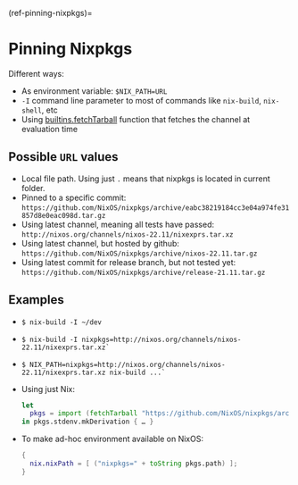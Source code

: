 (ref-pinning-nixpkgs)=

# Pinning Nixpkgs

Different ways:

- As environment variable: `$NIX_PATH=URL`
- `-I` command line parameter to most of commands like `nix-build`, `nix-shell`, etc
- Using [builtins.fetchTarball](https://nixos.org/manual/nix/stable/expressions/builtins.html) function that fetches the channel at evaluation time

## Possible `URL` values

- Local file path. Using just `.` means that nixpkgs is located in current folder.
- Pinned to a specific commit: `https://github.com/NixOS/nixpkgs/archive/eabc38219184cc3e04a974fe31857d8e0eac098d.tar.gz`
- Using latest channel, meaning all tests have passed: `http://nixos.org/channels/nixos-22.11/nixexprs.tar.xz`
- Using latest channel, but hosted by github: `https://github.com/NixOS/nixpkgs/archive/nixos-22.11.tar.gz`
- Using latest commit for release branch, but not tested yet: `https://github.com/NixOS/nixpkgs/archive/release-21.11.tar.gz`

## Examples

- ```shell-session 
  $ nix-build -I ~/dev
  ```

- ```shell-session
  $ nix-build -I nixpkgs=http://nixos.org/channels/nixos-22.11/nixexprs.tar.xz`
  ```

- ```shell-session
  $ NIX_PATH=nixpkgs=http://nixos.org/channels/nixos-22.11/nixexprs.tar.xz nix-build ...`
  ```

- Using just Nix:

  ```nix
  let
    pkgs = import (fetchTarball "https://github.com/NixOS/nixpkgs/archive/nixos-22.11.tar.gz") {};
  in pkgs.stdenv.mkDerivation { … }
  ```

- To make ad-hoc environment available on NixOS: 
  ```nix
  {
    nix.nixPath = [ ("nixpkgs=" + toString pkgs.path) ];
  }
  ```
